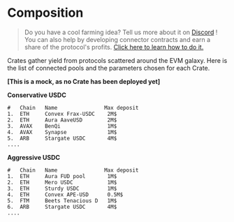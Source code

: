 # Composition

> Do you have a cool farming idea? Tell us more about it on [Discord](https://discord.gg/bEcwmegMPt) ! You can also help by developing connector contracts and earn a share of the protocol's profits. [Click here to learn how to do it.](/developers/contracts.html)

Crates gather yield from protocols scattered around the EVM galaxy. Here is the list of connected pools and the parameters chosen for each Crate.

**[This is a mock, as no Crate has been deployed yet]**

**Conservative USDC**
````
#   Chain   Name               Max deposit
1.  ETH     Convex Frax-USDC    2M$
2.  ETH     Aura AaveUSD        2M$
3.  AVAX    BenQi               1M$
4.  AVAX    Synapse             1M$
5.  ARB     Stargate USDC       4M$
....
````

**Aggressive USDC**
````
#   Chain   Name               Max deposit
1.  ETH     Aura FUD pool       1M$
2.  ETH     Mero USDC           1M$
3.  ETH     Sturdy USDC         1M$
4.  ETH     Convex APE-USD      0.5M$
5.  FTM     Beets Tenacious D   1M$
6.  ARB     Stargate USDC       4M$
....
````